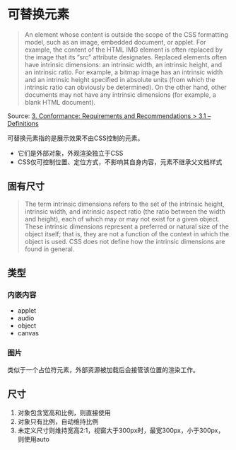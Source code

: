 # 可替换元素

> An element whose content is outside the scope of the CSS formatting model, such as an image, embedded document, or applet. For example, the content of the HTML IMG element is often replaced by the image that its “src” attribute designates. Replaced elements often have intrinsic dimensions: an intrinsic width, an intrinsic height, and an intrinsic ratio. For example, a bitmap image has an intrinsic width and an intrinsic height specified in absolute units (from which the intrinsic ratio can obviously be determined). On the other hand, other documents may not have any intrinsic dimensions (for example, a blank HTML document).

Source: [3. Conformance: Requirements and Recommendations > 3.1 – Definitions](https://drafts.csswg.org/css2/conform.html)

可替换元素指的是展示效果不由CSS控制的元素。

- 它们是外部对象，外观渲染独立于CSS
- CSS仅可控制位置、定位方式，不影响其自身内容，元素不继承父文档样式

## 固有尺寸

> The term intrinsic dimensions refers to the set of the intrinsic height, intrinsic width, and intrinsic aspect ratio (the ratio between the width and height), each of which may or may not exist for a given object. These intrinsic dimensions represent a preferred or natural size of the object itself; that is, they are not a function of the context in which the object is used. CSS does not define how the intrinsic dimensions are found in general.

## 类型

### 内嵌内容

- applet
- audio
- object
- canvas

### 图片



类似于一个占位符元素，外部资源被加载后会接管该位置的渲染工作。



## 尺寸

1. 对象包含宽高和比例，则直接使用
2. 对象只有比例，自动维持比例
3. 未定义尺寸则维持宽高2:1，视窗大于300px时，最宽300px，小于300px，则使用auto